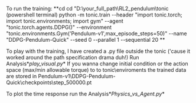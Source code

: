 To run the training:
  **cd cd "D:\your_full_path\RL2_pendulum\tonic (powershell terminal)
  python -m tonic.train --header "import tonic.torch; import tonic.environments; import gym" --agent "tonic.torch.agents.DDPG()" --environment "tonic.environments.Gym('Pendulum-v1',max_episode_steps=50)" --name "DDPG-Pendulum-Quick" --seed 0 --parallel 1 --sequential 20
**

To play with the training, I have created a .py file outside the tonic ('cause it worked around the path specification drama duh!)
Run Analysis\**play_visual.py**
If you wanna change initial condition or the action space (max/min allowable torque) to to tonic\enviroments 
the trained data are stored in Pendulum-v1\DDPG-Pendulum-Quick\checkpoints\step_500000.pt

To plot the time response run the Analysis\**Physics_vs_Agent.py**












  
